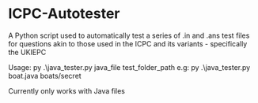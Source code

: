 # ICPC-Autotester

A Python script used to automatically test a series of .in and .ans test files for questions akin to those used in the ICPC and its variants - specifically the UKIEPC

Usage:
py .\java_tester.py java_file test_folder_path
e.g:
py .\java_tester.py boat.java boats/secret


Currently only works with Java files
